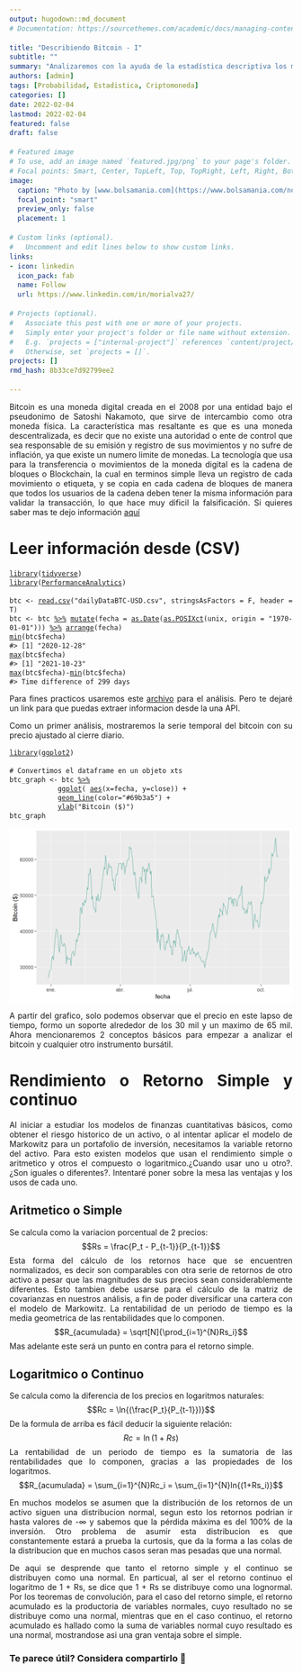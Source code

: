 ```yaml
---
output: hugodown::md_document
# Documentation: https://sourcethemes.com/academic/docs/managing-content/

title: "Describiendo Bitcoin - I"
subtitle: ""
summary: "Analizaremos con la ayuda de la estadística descriptiva los movimientos de una criptomoneda"
authors: [admin]
tags: [Probabilidad, Estadistica, Criptomoneda]
categories: []
date: 2022-02-04
lastmod: 2022-02-04
featured: false
draft: false

# Featured image
# To use, add an image named `featured.jpg/png` to your page's folder.
# Focal points: Smart, Center, TopLeft, Top, TopRight, Left, Right, BottomLeft, Bottom, BottomRight.
image:
  caption: "Photo by [www.bolsamania.com](https://www.bolsamania.com/noticias/criptodivisas/el-bitcoin-corrige-un-10-fin-del-rally-o-toma-de-beneficios--8277113.html)"
  focal_point: "smart"
  preview_only: false
  placement: 1
  
# Custom links (optional).
#   Uncomment and edit lines below to show custom links.
links:
- icon: linkedin
  icon_pack: fab
  name: Follow
  url: https://www.linkedin.com/in/morialva27/

# Projects (optional).
#   Associate this post with one or more of your projects.
#   Simply enter your project's folder or file name without extension.
#   E.g. `projects = ["internal-project"]` references `content/project/deep-learning/index.md`.
#   Otherwise, set `projects = []`.
projects: []
rmd_hash: 8b33ce7d92799ee2

---
```


<div style="text-align: justify">

Bitcoin es una moneda digital creada en el 2008 por una entidad bajo el pseudonimo de Satoshi Nakamoto, que sirve de intercambio como otra moneda física. La característica mas resaltante es que es una moneda descentralizada, es decir que no existe una autoridad o ente de control que sea responsable de su emisión y registro de sus movimientos y no sufre de inflación, ya que existe un numero limite de monedas. La tecnología que usa para la transferencia o movimientos de la moneda digital es la cadena de bloques o Blockchain, la cual en terminos simple lleva un registro de cada movimiento o etiqueta, y se copia en cada cadena de bloques de manera que todos los usuarios de la cadena deben tener la misma información para validar la transacción, lo que hace muy dificil la falsificación. Si quieres saber mas te dejo información [aquí](https://es.wikipedia.org/wiki/Bitcoin)

# **Leer información desde (CSV)**

<div class="highlight">

<pre class='chroma'><code class='language-r' data-lang='r'><span class='kr'><a href='https://rdrr.io/r/base/library.html'>library</a></span><span class='o'>(</span><span class='nv'><a href='https://tidyverse.tidyverse.org'>tidyverse</a></span><span class='o'>)</span>
<span class='kr'><a href='https://rdrr.io/r/base/library.html'>library</a></span><span class='o'>(</span><span class='nv'><a href='https://github.com/braverock/PerformanceAnalytics'>PerformanceAnalytics</a></span><span class='o'>)</span>

<span class='nv'>btc</span> <span class='o'>&lt;-</span> <span class='nf'><a href='https://rdrr.io/r/utils/read.table.html'>read.csv</a></span><span class='o'>(</span><span class='s'>"dailyDataBTC-USD.csv"</span>, stringsAsFactors <span class='o'>=</span> <span class='kc'>F</span>, header <span class='o'>=</span> <span class='kc'>T</span><span class='o'>)</span>
<span class='nv'>btc</span> <span class='o'>&lt;-</span> <span class='nv'>btc</span> <span class='o'><a href='https://magrittr.tidyverse.org/reference/pipe.html'>%&gt;%</a></span> <span class='nf'><a href='https://dplyr.tidyverse.org/reference/mutate.html'>mutate</a></span><span class='o'>(</span>fecha <span class='o'>=</span> <span class='nf'><a href='https://rdrr.io/r/base/as.Date.html'>as.Date</a></span><span class='o'>(</span><span class='nf'><a href='https://rdrr.io/r/base/as.POSIXlt.html'>as.POSIXct</a></span><span class='o'>(</span><span class='nv'>unix</span>, origin <span class='o'>=</span> <span class='s'>"1970-01-01"</span><span class='o'>)</span><span class='o'>)</span><span class='o'>)</span> <span class='o'><a href='https://magrittr.tidyverse.org/reference/pipe.html'>%&gt;%</a></span> <span class='nf'><a href='https://dplyr.tidyverse.org/reference/arrange.html'>arrange</a></span><span class='o'>(</span><span class='nv'>fecha</span><span class='o'>)</span>
<span class='nf'><a href='https://rdrr.io/r/base/Extremes.html'>min</a></span><span class='o'>(</span><span class='nv'>btc</span><span class='o'>$</span><span class='nv'>fecha</span><span class='o'>)</span>
<span class='c'>#&gt; [1] "2020-12-28"</span>
<span class='nf'><a href='https://rdrr.io/r/base/Extremes.html'>max</a></span><span class='o'>(</span><span class='nv'>btc</span><span class='o'>$</span><span class='nv'>fecha</span><span class='o'>)</span>
<span class='c'>#&gt; [1] "2021-10-23"</span>
<span class='nf'><a href='https://rdrr.io/r/base/Extremes.html'>max</a></span><span class='o'>(</span><span class='nv'>btc</span><span class='o'>$</span><span class='nv'>fecha</span><span class='o'>)</span><span class='o'>-</span><span class='nf'><a href='https://rdrr.io/r/base/Extremes.html'>min</a></span><span class='o'>(</span><span class='nv'>btc</span><span class='o'>$</span><span class='nv'>fecha</span><span class='o'>)</span>
<span class='c'>#&gt; Time difference of 299 days</span></code></pre>

</div>

Para fines practicos usaremos este [archivo](https://www.dmorialva.com/post/describiendo-btc/dailyDataBTC-USD.csv) para el análisis. Pero te dejaré un link para que puedas extraer informacion desde la una API.

Como un primer análisis, mostraremos la serie temporal del bitcoin con su precio ajustado al cierre diario.

<div class="highlight">

<pre class='chroma'><code class='language-r' data-lang='r'><span class='kr'><a href='https://rdrr.io/r/base/library.html'>library</a></span><span class='o'>(</span><span class='nv'><a href='https://ggplot2.tidyverse.org'>ggplot2</a></span><span class='o'>)</span>

<span class='c'># Convertimos el dataframe en un objeto xts</span>
<span class='nv'>btc_graph</span> <span class='o'>&lt;-</span> <span class='nv'>btc</span> <span class='o'><a href='https://magrittr.tidyverse.org/reference/pipe.html'>%&gt;%</a></span>
            <span class='nf'><a href='https://ggplot2.tidyverse.org/reference/ggplot.html'>ggplot</a></span><span class='o'>(</span> <span class='nf'><a href='https://ggplot2.tidyverse.org/reference/aes.html'>aes</a></span><span class='o'>(</span>x<span class='o'>=</span><span class='nv'>fecha</span>, y<span class='o'>=</span><span class='nv'>close</span><span class='o'>)</span><span class='o'>)</span> <span class='o'>+</span>
            <span class='nf'><a href='https://ggplot2.tidyverse.org/reference/geom_path.html'>geom_line</a></span><span class='o'>(</span>color<span class='o'>=</span><span class='s'>"#69b3a5"</span><span class='o'>)</span> <span class='o'>+</span>
            <span class='nf'><a href='https://ggplot2.tidyverse.org/reference/labs.html'>ylab</a></span><span class='o'>(</span><span class='s'>"Bitcoin ($)"</span><span class='o'>)</span> 
<span class='nv'>btc_graph</span> 
</code></pre>
<img src="figs/unnamed-chunk-2-1.png" width="700px" style="display: block; margin: auto;" />

</div>

A partir del grafico, solo podemos observar que el precio en este lapso de tiempo, formo un soporte alrededor de los 30 mil y un maximo de 65 mil. Ahora mencionaremos 2 conceptos básicos para empezar a analizar el bitcoin y cualquier otro instrumento bursátil.

# **Rendimiento o Retorno Simple y continuo**

Al iniciar a estudiar los modelos de finanzas cuantitativas básicos, como obtener el riesgo historico de un activo, o al intentar aplicar el modelo de Markowitz para un portafolio de inversión, necesitamos la variable retorno del activo. Para esto existen modelos que usan el rendimiento simple o aritmetico y otros el compuesto o logaritmico.¿Cuando usar uno u otro?. ¿Son iguales o diferentes?. Intentaré poner sobre la mesa las ventajas y los usos de cada uno.

## **Aritmetico o Simple**

Se calcula como la variacion porcentual de 2 precios: $$Rs = \frac{P_t - P_{t-1}}{P_{t-1}}$$ Esta forma del cálculo de los retornos hace que se encuentren normalizados, es decir son comparables con otra serie de retornos de otro activo a pesar que las magnitudes de sus precios sean considerablemente diferentes. Esto tambien debe usarse para el cálculo de la matriz de covarianzas en nuestros análisis, a fin de poder diversificar una cartera con el modelo de Markowitz. La rentabilidad de un periodo de tiempo es la media geometrica de las rentabilidades que lo componen. $$R_{acumulada} = \sqrt[N]{\prod_{i=1}^{N}Rs_i}$$ Mas adelante este será un punto en contra para el retorno simple.

## **Logaritmico o Continuo**

Se calcula como la diferencia de los precios en logaritmos naturales: $$Rc = \ln{(\frac{P_t}{P_{t-1}})}$$ De la formula de arriba es fácil deducir la siguiente relación: $$Rc = \ln{(1+Rs)}$$ La rentabilidad de un periodo de tiempo es la sumatoria de las rentabilidades que lo componen, gracias a las propiedades de los logaritmos. $$R_{acumulada} = \sum_{i=1}^{N}Rc_i = \sum_{i=1}^{N}ln{(1+Rs_i)}$$

En muchos modelos se asumen que la distribución de los retornos de un activo siguen una distribucion normal, segun esto los retornos podrian ir hasta valores de -$\infty$ y sabemos que la pérdida máxima es del 100% de la inversión. Otro problema de asumir esta distribucion es que constantemente estará a prueba la curtosis, que da la forma a las colas de la distribucion que en muchos casos seran mas pesadas que una normal.

De aqui se desprende que tanto el retorno simple y el continuo se distribuyen como una normal. En particual, al ser el retorno continuo el logaritmo de 1 + Rs, se dice que 1 + Rs se distribuye como una lognormal. Por los teoremas de convolución, para el caso del retorno simple, el retorno acumulado es la productoria de variables normales, cuyo resultado no se distribuye como una normal, mientras que en el caso continuo, el retorno acumulado es hallado como la suma de variables normal cuyo resultado es una normal, mostrandose asi una gran ventaja sobre el simple.

<div class="highlight">

</div>

<div>

### Te parece útil? Considera compartirlo 🙌


